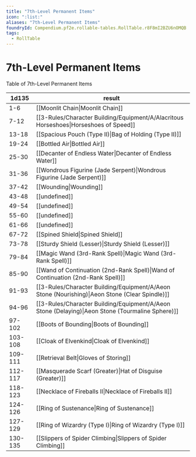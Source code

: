 ```yaml
---
title: "7th-Level Permanent Items"
icon: ":list:"
aliases: "7th-Level Permanent Items"
foundryId: Compendium.pf2e.rollable-tables.RollTable.r8F8mI2BZU6nOMQB
tags:
  - RollTable
---
```


# 7th-Level Permanent Items
Table of 7th-Level Permanent Items

| 1d135 | result |
|------|--------|
| 1-6 | [[Moonlit Chain\|Moonlit Chain]] |
| 7-12 | [[3-Rules/Character Building/Equipment/A/Alacritous Horseshoes\|Horseshoes of Speed]] |
| 13-18 | [[Spacious Pouch (Type II)\|Bag of Holding (Type II)]] |
| 19-24 | [[Bottled Air\|Bottled Air]] |
| 25-30 | [[Decanter of Endless Water\|Decanter of Endless Water]] |
| 31-36 | [[Wondrous Figurine (Jade Serpent)\|Wondrous Figurine (Jade Serpent)]] |
| 37-42 | [[Wounding\|Wounding]] |
| 43-48 | [[undefined]] |
| 49-54 | [[undefined]] |
| 55-60 | [[undefined]] |
| 61-66 | [[undefined]] |
| 67-72 | [[Spined Shield\|Spined Shield]] |
| 73-78 | [[Sturdy Shield (Lesser)\|Sturdy Shield (Lesser)]] |
| 79-84 | [[Magic Wand (3rd-Rank Spell)\|Magic Wand (3rd-Rank Spell)]] |
| 85-90 | [[Wand of Continuation (2nd-Rank Spell)\|Wand of Continuation (2nd-Rank Spell)]] |
| 91-93 | [[3-Rules/Character Building/Equipment/A/Aeon Stone (Nourishing)\|Aeon Stone (Clear Spindle)]] |
| 94-96 | [[3-Rules/Character Building/Equipment/A/Aeon Stone (Delaying)\|Aeon Stone (Tourmaline Sphere)]] |
| 97-102 | [[Boots of Bounding\|Boots of Bounding]] |
| 103-108 | [[Cloak of Elvenkind\|Cloak of Elvenkind]] |
| 109-111 | [[Retrieval Belt\|Gloves of Storing]] |
| 112-117 | [[Masquerade Scarf (Greater)\|Hat of Disguise (Greater)]] |
| 118-123 | [[Necklace of Fireballs II\|Necklace of Fireballs II]] |
| 124-126 | [[Ring of Sustenance\|Ring of Sustenance]] |
| 127-129 | [[Ring of Wizardry (Type I)\|Ring of Wizardry (Type I)]] |
| 130-135 | [[Slippers of Spider Climbing\|Slippers of Spider Climbing]] |

